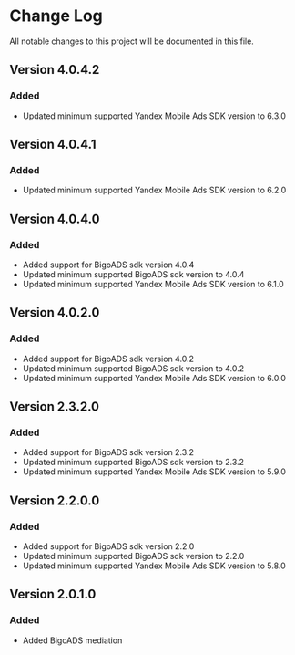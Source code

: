 # Change Log

All notable changes to this project will be documented in this file.

## Version 4.0.4.2

### Added

* Updated minimum supported Yandex Mobile Ads SDK version to 6.3.0

## Version 4.0.4.1

### Added

* Updated minimum supported Yandex Mobile Ads SDK version to 6.2.0

## Version 4.0.4.0

### Added

* Added support for BigoADS sdk version 4.0.4
* Updated minimum supported BigoADS sdk version to 4.0.4
* Updated minimum supported Yandex Mobile Ads SDK version to 6.1.0

## Version 4.0.2.0

### Added

* Added support for BigoADS sdk version 4.0.2
* Updated minimum supported BigoADS sdk version to 4.0.2
* Updated minimum supported Yandex Mobile Ads SDK version to 6.0.0

## Version 2.3.2.0

### Added

* Added support for BigoADS sdk version 2.3.2
* Updated minimum supported BigoADS sdk version to 2.3.2
* Updated minimum supported Yandex Mobile Ads SDK version to 5.9.0

## Version 2.2.0.0

### Added

* Added support for BigoADS sdk version 2.2.0
* Updated minimum supported BigoADS sdk version to 2.2.0
* Updated minimum supported Yandex Mobile Ads SDK version to 5.8.0

## Version 2.0.1.0

### Added

* Added BigoADS mediation
